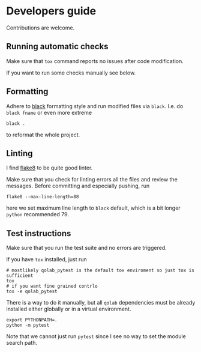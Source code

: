 # Developers guide

Contributions are welcome.

## Running automatic checks

Make sure that `tox` command reports no issues after code
modification.

If you want to run some checks manually see below.

## Formatting

Adhere to [black](https://pypi.org/project/black/)
formatting style and run modified files via `black`. 
I.e. do `black fname` or even more extreme
~~~~~
black .
~~~~~
to reformat the whole project.

## Linting

I find [flake8](https://github.com/PyCQA/flake8/tree/main)
to be quite good linter.

Make sure that you check for linting errors all the files
and review the messages.
Before committing and especially pushing, run
~~~~~
flake8 --max-line-length=88
~~~~~
here we set maximum line length to `black` default, which
is a bit longer `python` recommended 79.

## Test instructions

Make sure that you run the test suite and no errors are triggered.

If you have `tox` installed, just run

~~~~~
# mostlikely qolab_pytest is the default tox enviroment so just tox is sufficient
tox
# if you want fine grained contrlo
tox -e qolab_pytest
~~~~~

There is a way to do it manually, but all `qolab` dependencies must
be already installed either globally or in a virtual environment.

~~~~~
export PYTHONPATH=.
python -m pytest 
~~~~~

Note that we cannot just run `pytest` since I see no way to set the module search path.

